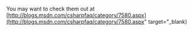 You may want to check them out at [http://blogs.msdn.com/csharpfaq/category/7580.aspx](http://blogs.msdn.com/csharpfaq/category/7580.aspx" target="_blank)